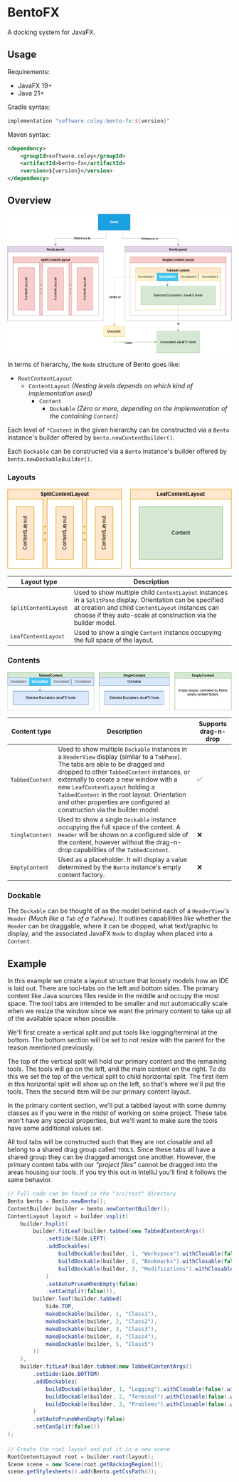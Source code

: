 # BentoFX

A docking system for JavaFX.

## Usage

Requirements:
- JavaFX 19+
- Java 21+

Gradle syntax:
```groovy
implementation "software.coley:bento-fx:${version}"
```

Maven syntax:
```xml
<dependency>
    <groupId>software.coley</groupId>
    <artifactId>bento-fx</artifactId>
    <version>${version}</version>
</dependency>
```

## Overview

![overview](assets/overview.png)

In terms of hierarchy, the `Node` structure of Bento goes like:

- `RootContentLayout`
  - `ContentLayout` _(Nesting levels depends on which kind of implementation used)_
    - `Content`
      - `Dockable` _(Zero or more, depending on the implementation of the containing `Content`)_

Each level of `*Content` in the given hierarchy can be constructed via a `Bento` instance's builder offered by `bento.newContentBuilder()`.

Each `Dockable` can be constructed via a `Bento` instance's builder offered by `bento.newDockableBuilder()`.

### Layouts

![layouts](assets/layouts.png)

| Layout type       | Description                                                                                                               |
|-----------------------|-----------------------------------------------------------------------------------------------------------------------------------------------------------------------------------------------------------------------------------|
| `SplitContentLayout`  | Used to show multiple child `ContentLayout` instances in a `SplitPane` display. Orientation can be specified at creation and child `ContentLayout` instances can choose if they auto-scale at construction via the builder model. |
| `LeafContentLayout`   | Used to show a single `Content` instance occupying the full space of the layout.                                                                          |

### Contents

![contents](assets/contents.png)

| Content type    | Description                                                                                                                                                                                         | Supports drag-n-drop |
|-----------------|-----------------------------------------------------------------------------------------------------------------------------------------------------------------------------------------------------------------------------------------------------------------------------------------------------------------------------------------------------------------------------------------|----------------------|
| `TabbedContent` | Used to show multiple `Dockable` instances in a `HeaderView` display (similar to a `TabPane`). The tabs are able to be dragged and dropped to other `TabbedContent` instances, or externally to create a new window with a new `LeafContentLayout` holding a `TabbedContent` in the root layout. Orientation and other properties are configured at construction via the builder model. | :white_check_mark:   |
| `SingleContent` | Used to show a single `Dockable` instance occupying the full space of the content. A `Header` will be shown on a configured side of the content, however without the drag-n-drop capabilities of the `TabbedContent`.                                                                                   | :x:          |
| `EmptyContent`  | Used as a placeholder. It will display a value determined by the `Bento` instance's empty content factory.                                                                                                                                          | :x:          |

### Dockable

The `Dockable` can be thought of as the model behind each of a `HeaderView`'s `Header` _(Much like a `Tab` of a `TabPane`)_. 
It outlines capabilities like whether the `Header` can be draggable, where it can be dropped, what text/graphic to display,
and the associated JavaFX `Node` to display when placed into a `Content`.

## Example

In this example we create a layout structure that loosely models how an IDE is laid out.
There are tool-tabs on the left and bottom sides. The primary content like Java sources files
reside in the middle and occupy the most space. The tool tabs are intended to be smaller and not
automatically scale when we resize the window since we want the primary content to take up all
of the available space when possible.

We'll first create a vertical split and put tools like logging/terminal at the bottom.
The bottom section will be set to not resize with the parent for the reason mentioned previously.

The top of the vertical split will hold our primary content and the remaining tools.
The tools will go on the left, and the main content on the right. To do this we set the top
of the vertical split to child horizontal split. The first item in this horizontal split will
show up on the left, so that's where we'll put the tools. Then the second item will be our
primary content layout.

In the primary content section, we'll put a tabbed layout with some dummy classes as if you
were in the midst of working on some project. These tabs won't have any special properties,
but we'll want to make sure the tools have some additional values set.

All tool tabs will be constructed such that they are not closable and all belong to a shared
drag group called `TOOLS`. Since these tabs all have a shared group they can be dragged
amongst one another. However, the primary content tabs with our _"project files"_ cannot be
dragged into the areas housing our tools. If you try this out in IntelliJ you'll find it
follows the same behavior.

```java
// Full code can be found in the "src/test" directory
Bento bento = Bento.newBento();
ContentBuilder builder = bento.newContentBuilder();
ContentLayout layout = builder.vsplit(
    builder.hsplit(
        builder.fitLeaf(builder.tabbed(new TabbedContentArgs()
            .setSide(Side.LEFT)
            .addDockables(
                buildDockable(builder, 1, "Workspace").withClosable(false).withDragGroup(TOOLS),
                buildDockable(builder, 2, "Bookmarks").withClosable(false).withDragGroup(TOOLS),
                buildDockable(builder, 3, "Modifications").withClosable(false).withDragGroup(TOOLS)
            )
            .setAutoPruneWhenEmpty(false)
            .setCanSplit(false))),
        builder.leaf(builder.tabbed(
            Side.TOP,
            makeDockable(builder, 1, "Class1"),
            makeDockable(builder, 2, "Class2"),
            makeDockable(builder, 3, "Class3"),
            makeDockable(builder, 4, "Class4"),
            makeDockable(builder, 5, "Class5")
        ))
    ),
    builder.fitLeaf(builder.tabbed(new TabbedContentArgs()
        .setSide(Side.BOTTOM)
        .addDockables(
            buildDockable(builder, 1, "Logging").withClosable(false).withDragGroup(TOOLS),
            buildDockable(builder, 2, "Terminal").withClosable(false).withDragGroup(TOOLS),
            buildDockable(builder, 3, "Problems").withClosable(false).withDragGroup(TOOLS)
        )
        .setAutoPruneWhenEmpty(false)
        .setCanSplit(false)))
);

// Create the root layout and put it in a new scene.
RootContentLayout root = builder.root(layout);
Scene scene = new Scene(root.getBackingRegion());
scene.getStylesheets().add(Bento.getCssPath());
```
